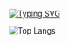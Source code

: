 <!---![alt text](https://github.com/zemblabla7/template_terminal/blob/master/github_stats.svg?raw=true)
node updater.js ${{ github.zemblabla7 }} <monokai>-->

[![Typing SVG](https://readme-typing-svg.demolab.com?font=Noto+Serif&size=28&pause=500&color=3ac6ff&width=700&lines=CAROLINA+SOMARRIBA+PÉREZ-DESOY;ECOLE42+STUDENT)](https://git.io/typing-svg)

<!---[![Top Langs](https://github-readme-stats-git-masterrstaa-rickstaa.vercel.app/api/top-langs/?username=zemblabla7&theme=dracula)]

<a href="https://github.com/anuraghazra/github-readme-stats"><img align="center" src="https://github-readme-stats.vercel.app/api/top-langs/?username=casomarr&layout=compact&theme=dracula&hide_border=true" /></a>-->

![Top Langs](https://github-readme-stats.vercel.app/api/top-langs/?username=casomarr&layout=compact&theme=blue_navy)

